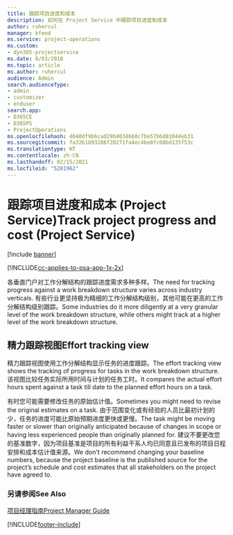 ```yaml
---
title: 跟踪项目进度和成本
description: 如何在 Project Service 中跟踪项目进度和成本
author: ruhercul
manager: kfend
ms.service: project-operations
ms.custom:
- dyn365-projectservice
ms.date: 8/03/2018
ms.topic: article
ms.author: ruhercul
audience: Admin
search.audienceType:
- admin
- customizer
- enduser
search.app:
- D365CE
- D365PS
- ProjectOperations
ms.openlocfilehash: 4040df9b6cad29b4034660c7be57b6d81044eb31
ms.sourcegitcommit: fa32b1893286f20271fa4ec4be8fc68bd135f53c
ms.translationtype: HT
ms.contentlocale: zh-CN
ms.lasthandoff: 02/15/2021
ms.locfileid: "5281962"
---
```

# <a name="track-project-progress-and-cost-project-service"></a><span data-ttu-id="1b583-103">跟踪项目进度和成本 (Project Service)</span><span class="sxs-lookup"><span data-stu-id="1b583-103">Track project progress and cost (Project Service)</span></span>

[!include [banner](../includes/psa-now-project-operations.md)]

[!INCLUDE[cc-applies-to-psa-app-1x-2x](../includes/cc-applies-to-psa-app-1x-2x.md)]

<span data-ttu-id="1b583-104">各垂直门户对工作分解结构的跟踪进度需求多种多样。</span><span class="sxs-lookup"><span data-stu-id="1b583-104">The need for tracking progress against a work breakdown structure varies across industry verticals.</span></span> <span data-ttu-id="1b583-105">有些行业更坚持极为精细的工作分解结构级别，其他可能在更高的工作分解结构级别跟踪。</span><span class="sxs-lookup"><span data-stu-id="1b583-105">Some industries do it more diligently at a very granular level of the work breakdown structure, while others might track at a higher level of the work breakdown structure.</span></span>  
  
## <a name="effort-tracking-view"></a><span data-ttu-id="1b583-106">精力跟踪视图</span><span class="sxs-lookup"><span data-stu-id="1b583-106">Effort tracking view</span></span>  
<span data-ttu-id="1b583-107">精力跟踪视图使用工作分解结构显示任务的进度跟踪。</span><span class="sxs-lookup"><span data-stu-id="1b583-107">The effort tracking view shows the tracking of progress for tasks in the work breakdown structure.</span></span> <span data-ttu-id="1b583-108">该视图比较任务实际所用时间与计划的任务工时。</span><span class="sxs-lookup"><span data-stu-id="1b583-108">It compares the actual effort hours spent against a task till date to the planned effort hours on a task.</span></span>  
  
<span data-ttu-id="1b583-109">有时您可能需要修改任务的原始估计值。</span><span class="sxs-lookup"><span data-stu-id="1b583-109">Sometimes you might need to revise the original estimates on a task.</span></span> <span data-ttu-id="1b583-110">由于范围变化或有经验的人员比最初计划的少，任务的进度可能比原始预期进度更快或更慢。</span><span class="sxs-lookup"><span data-stu-id="1b583-110">The task might be moving faster or slower than originally anticipated because of changes in scope or having less experienced people than originally planned for.</span></span> <span data-ttu-id="1b583-111">建议不要更改您的基准数字，因为项目基准是项目的所有利益干系人均已同意且已发布的项目日程安排和成本估计值来源。</span><span class="sxs-lookup"><span data-stu-id="1b583-111">We don't recommend changing your baseline numbers, because the project baseline is the published source for the project’s schedule and cost estimates that all stakeholders on the project have agreed to.</span></span>  
  
### <a name="see-also"></a><span data-ttu-id="1b583-112">另请参阅</span><span class="sxs-lookup"><span data-stu-id="1b583-112">See Also</span></span>  
 [<span data-ttu-id="1b583-113">项目经理指南</span><span class="sxs-lookup"><span data-stu-id="1b583-113">Project Manager Guide</span></span>](../psa/project-manager-guide.md)


[!INCLUDE[footer-include](../includes/footer-banner.md)]